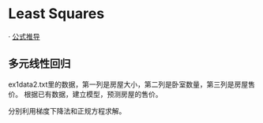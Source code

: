 # Least Squares
· [公式推导](https://www.yuque.com/bystander-wg876/yc5f72/mkn2fh#90f8cc57)
## 多元线性回归
ex1data2.txt里的数据，第一列是房屋大小，第二列是卧室数量，第三列是房屋售价。
根据已有数据，建立模型，预测房屋的售价。

分别利用梯度下降法和正规方程求解。
